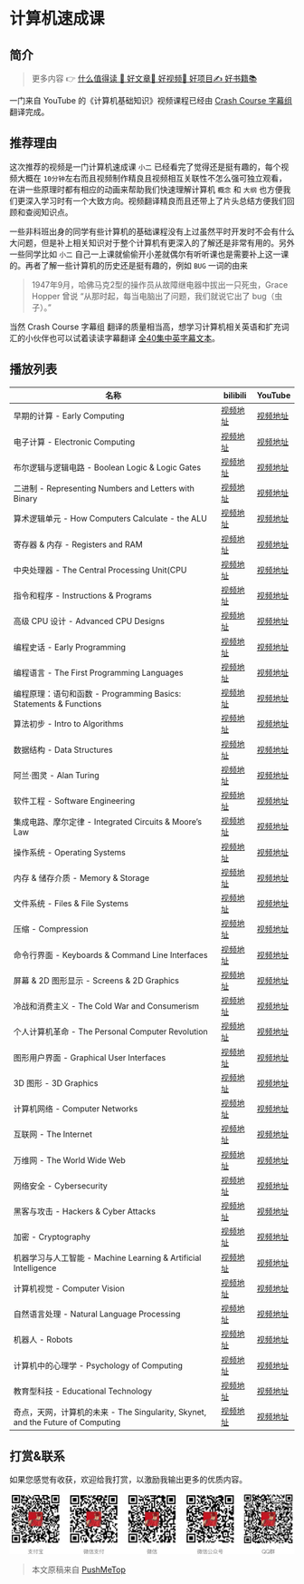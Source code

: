 # 计算机速成课

## 简介

> 更多内容 👉 [ 什么值得读 💎 好文章📒 好视频🎥 好项目✍️ 好书籍📚](https://github.com/pushmetop/reading-lists)

一门来自 YouTube 的《计算机基础知识》视频课程已经由 [Crash Course 字幕组](https://github.com/1c7/crash-course-computer-science-chinese) 翻译完成。

## 推荐理由

这次推荐的视频是一门计算机速成课 `小二` 已经看完了觉得还是挺有趣的，每个视频大概在 `10分钟`左右而且视频制作精良且视频相互关联性不怎么强可独立观看，在讲一些原理时都有相应的动画来帮助我们快速理解计算机 `概念` 和 `大纲` 也方便我们更深入学习时有一个大致方向。视频翻译精良而且还带上了片头总结方便我们回顾和查阅知识点。

一些非科班出身的同学有些计算机的基础课程没有上过虽然平时开发时不会有什么大问题，但是补上相关知识对于整个计算机有更深入的了解还是非常有用的。另外一些同学比如 `小二` 自己一上课就偷偷开小差就偶尔有听听课也是需要补上这一课的。再者了解一些计算机的历史还是挺有趣的，例如 `BUG` 一词的由来

> 1947年9月，哈佛马克2型的操作员从故障继电器中拔出一只死虫，Grace Hopper 曾说 “从那时起，每当电脑出了问题，我们就说它出了 bug（虫子）。” 

当然 Crash Course 字幕组 翻译的质量相当高，想学习计算机相关英语和扩充词汇的小伙伴也可以试着读读字幕翻译 [全40集中英字幕文本](https://github.com/1c7/crash-course-computer-science-chinese/tree/3549ba94972fb7c267703b0b27ecbf976018ae4d/(%E5%AD%97%E5%B9%95)%E5%85%A840%E9%9B%86%E4%B8%AD%E8%8B%B1%E5%AD%97%E5%B9%95%E6%96%87%E6%9C%AC)。

## 播放列表

| 名称 | bilibili | YouTube |
| --- | --- | --- |
| 早期的计算 - Early Computing | [视频地址](https://www.bilibili.com/video/av21376839/?p=1)  | [视频地址](https://www.youtube.com/watch?v=O5nskjZ_GoI&list=PL8dPuuaLjXtNlUrzyH5r6jN9ulIgZBpdo&index=2) |
| 电子计算 - Electronic Computing | [视频地址](https://www.bilibili.com/video/av21376839/?p=2)  | [视频地址](https://www.youtube.com/watch?v=LN0ucKNX0hc&list=PL8dPuuaLjXtNlUrzyH5r6jN9ulIgZBpdo&index=3) |
| 布尔逻辑与逻辑电路 - Boolean Logic & Logic Gates | [视频地址](https://www.bilibili.com/video/av21376839/?p=3)  | [视频地址](https://www.youtube.com/watch?v=gI-qXk7XojA&list=PL8dPuuaLjXtNlUrzyH5r6jN9ulIgZBpdo&index=4) |
| 二进制 - Representing Numbers and Letters with Binary | [视频地址](https://www.bilibili.com/video/av21376839/?p=4)  | [视频地址](https://www.youtube.com/watch?v=1GSjbWt0c9M&list=PL8dPuuaLjXtNlUrzyH5r6jN9ulIgZBpdo&index=5) |
| 算术逻辑单元 - How Computers Calculate - the ALU | [视频地址](https://www.bilibili.com/video/av21376839/?p=5)  | [视频地址](https://www.youtube.com/watch?v=1I5ZMmrOfnA&list=PL8dPuuaLjXtNlUrzyH5r6jN9ulIgZBpdo&index=6) |
| 寄存器 & 内存 - Registers and RAM | [视频地址](https://www.bilibili.com/video/av21376839/?p=6)  | [视频地址](https://www.youtube.com/watch?v=fpnE6UAfbtU&list=PL8dPuuaLjXtNlUrzyH5r6jN9ulIgZBpdo&index=7) |
| 中央处理器 - The Central Processing Unit(CPU | [视频地址](https://www.bilibili.com/video/av21376839/?p=7)  | [视频地址](https://www.youtube.com/watch?v=FZGugFqdr60&list=PL8dPuuaLjXtNlUrzyH5r6jN9ulIgZBpdo&index=8) |
| 指令和程序 - Instructions & Programs | [视频地址](https://www.bilibili.com/video/av21376839/?p=8)  | [视频地址](https://www.youtube.com/watch?v=zltgXvg6r3k&list=PL8dPuuaLjXtNlUrzyH5r6jN9ulIgZBpdo&index=9) |
| 高级 CPU 设计 - Advanced CPU Designs | [视频地址](https://www.bilibili.com/video/av11867964/9)  | [视频地址](https://www.youtube.com/watch?v=rtAlC5J1U40&list=PL8dPuuaLjXtNlUrzyH5r6jN9ulIgZBpdo&index=10) |
| 编程史话 - Early Programming | [视频地址](https://www.bilibili.com/video/av21376839/?p=10)  | [视频地址](https://www.youtube.com/watch?v=nwDq4adJwzM&list=PL8dPuuaLjXtNlUrzyH5r6jN9ulIgZBpdo&index=11) |
| 编程语言 - The First Programming Languages | [视频地址](https://www.bilibili.com/video/av21376839/?p=11)  | [视频地址](https://www.youtube.com/watch?v=RU1u-js7db8&list=PL8dPuuaLjXtNlUrzyH5r6jN9ulIgZBpdo&index=12) |
| 编程原理：语句和函数 - Programming Basics: Statements & Functions | [视频地址](https://www.bilibili.com/video/av21376839/?p=12)  | [视频地址](https://www.youtube.com/watch?v=l26oaHV7D40&list=PL8dPuuaLjXtNlUrzyH5r6jN9ulIgZBpdo&index=13) |
| 算法初步 - Intro to Algorithms | [视频地址](https://www.bilibili.com/video/av21376839/?p=13)  | [视频地址](https://www.youtube.com/watch?v=rL8X2mlNHPM&list=PL8dPuuaLjXtNlUrzyH5r6jN9ulIgZBpdo&index=14) |
| 数据结构 - Data Structures | [视频地址](https://www.bilibili.com/video/av21376839/?p=14)  | [视频地址](https://www.youtube.com/watch?v=DuDz6B4cqVc&list=PL8dPuuaLjXtNlUrzyH5r6jN9ulIgZBpdo&index=15) |
| 阿兰·图灵 - Alan Turing | [视频地址](https://www.bilibili.com/video/av21376839/?p=15)  | [视频地址](https://www.youtube.com/watch?v=7TycxwFmdB0&list=PL8dPuuaLjXtNlUrzyH5r6jN9ulIgZBpdo&index=16) |
| 软件工程 - Software Engineering | [视频地址](https://www.bilibili.com/video/av21376839/?p=16)  | [视频地址](https://www.youtube.com/watch?v=O753uuutqH8&list=PL8dPuuaLjXtNlUrzyH5r6jN9ulIgZBpdo&index=17) |
| 集成电路、摩尔定律 - Integrated Circuits & Moore’s Law | [视频地址](https://www.bilibili.com/video/av21376839/?p=17)  | [视频地址](https://www.youtube.com/watch?v=6-tKOHICqrI&list=PL8dPuuaLjXtNlUrzyH5r6jN9ulIgZBpdo&index=18) |
| 操作系统 - Operating Systems | [视频地址](https://www.bilibili.com/video/av21376839/?p=18)  | [视频地址](https://www.youtube.com/watch?v=26QPDBe-NB8&list=PL8dPuuaLjXtNlUrzyH5r6jN9ulIgZBpdo&index=19) |
| 内存 & 储存介质 - Memory & Storage | [视频地址](https://www.bilibili.com/video/av21376839/?p=19)  | [视频地址](https://www.youtube.com/watch?v=TQCr9RV7twk&list=PL8dPuuaLjXtNlUrzyH5r6jN9ulIgZBpdo&index=20) |
| 文件系统 - Files & File Systems | [视频地址](https://www.bilibili.com/video/av21376839/?p=20)  | [视频地址](https://www.youtube.com/watch?v=KN8YgJnShPM&list=PL8dPuuaLjXtNlUrzyH5r6jN9ulIgZBpdo&index=21) |
| 压缩 - Compression | [视频地址](https://www.bilibili.com/video/av21376839/?p=21)  | [视频地址](https://www.youtube.com/watch?v=OtDxDvCpPL4&list=PL8dPuuaLjXtNlUrzyH5r6jN9ulIgZBpdo&index=22) |
| 命令行界面 - Keyboards & Command Line Interfaces | [视频地址](https://www.bilibili.com/video/av21376839/?p=22)  | [视频地址](https://www.youtube.com/watch?v=4RPtJ9UyHS0&list=PL8dPuuaLjXtNlUrzyH5r6jN9ulIgZBpdo&index=23) |
| 屏幕 & 2D 图形显示 - Screens & 2D Graphics | [视频地址](https://www.bilibili.com/video/av21376839/?p=23)  | [视频地址](https://www.youtube.com/watch?v=7Jr0SFMQ4Rs&list=PL8dPuuaLjXtNlUrzyH5r6jN9ulIgZBpdo&index=24) |
| 冷战和消费主义 - The Cold War and Consumerism | [视频地址](https://www.bilibili.com/video/av21376839/?p=24)  | [视频地址](https://www.youtube.com/watch?v=m8i38Yq1wX4&list=PL8dPuuaLjXtNlUrzyH5r6jN9ulIgZBpdo&index=25) |
| 个人计算机革命 - The Personal Computer Revolution | [视频地址](https://www.bilibili.com/video/av21376839/?p=25)  | [视频地址](https://www.youtube.com/watch?v=M5BZou6C01w&list=PL8dPuuaLjXtNlUrzyH5r6jN9ulIgZBpdo&index=26) |
| 图形用户界面 - Graphical User Interfaces | [视频地址](https://www.bilibili.com/video/av21376839/?p=26)  | [视频地址](https://www.youtube.com/watch?v=XIGSJshYb90&list=PL8dPuuaLjXtNlUrzyH5r6jN9ulIgZBpdo&index=27) |
| 3D 图形 - 3D Graphics | [视频地址](https://www.bilibili.com/video/av21376839/?p=27)  | [视频地址](https://www.youtube.com/watch?v=TEAtmCYYKZA&list=PL8dPuuaLjXtNlUrzyH5r6jN9ulIgZBpdo&index=28) |
| 计算机网络 - Computer Networks | [视频地址](https://www.bilibili.com/video/av21376839/?p=28)  | [视频地址](https://www.youtube.com/watch?v=3QhU9jd03a0&list=PL8dPuuaLjXtNlUrzyH5r6jN9ulIgZBpdo&index=29) |
| 互联网 - The Internet | [视频地址](https://www.bilibili.com/video/av21376839/?p=29)  | [视频地址](https://www.youtube.com/watch?v=AEaKrq3SpW8&list=PL8dPuuaLjXtNlUrzyH5r6jN9ulIgZBpdo&index=30) |
| 万维网 - The World Wide Web | [视频地址](https://www.bilibili.com/video/av21376839/?p=30)  | [视频地址](https://www.youtube.com/watch?v=guvsH5OFizE&list=PL8dPuuaLjXtNlUrzyH5r6jN9ulIgZBpdo&index=31) |
| 网络安全 - Cybersecurity | [视频地址](https://www.bilibili.com/video/av21376839/?p=31)  | [视频地址](https://www.youtube.com/watch?v=bPVaOlJ6ln0&list=PL8dPuuaLjXtNlUrzyH5r6jN9ulIgZBpdo&index=32) |
| 黑客与攻击 - Hackers & Cyber Attacks | [视频地址](https://www.bilibili.com/video/av21376839/?p=32)  | [视频地址](https://www.youtube.com/watch?v=_GzE99AmAQU&list=PL8dPuuaLjXtNlUrzyH5r6jN9ulIgZBpdo&index=33) |
| 加密 - Cryptography | [视频地址](https://www.bilibili.com/video/av21376839/?p=33)  | [视频地址](https://www.youtube.com/watch?v=jhXCTbFnK8o&list=PL8dPuuaLjXtNlUrzyH5r6jN9ulIgZBpdo&index=34) |
| 机器学习与人工智能 - Machine Learning & Artificial Intelligence | [视频地址](https://www.bilibili.com/video/av21376839/?p=34)  | [视频地址](https://www.youtube.com/watch?v=z-EtmaFJieY&list=PL8dPuuaLjXtNlUrzyH5r6jN9ulIgZBpdo&index=35) |
| 计算机视觉 - Computer Vision | [视频地址](https://www.bilibili.com/video/av21376839/?p=35)  | [视频地址](https://www.youtube.com/watch?v=-4E2-0sxVUM&list=PL8dPuuaLjXtNlUrzyH5r6jN9ulIgZBpdo&index=36) |
| 自然语言处理 - Natural Language Processing | [视频地址](https://www.bilibili.com/video/av21376839/?p=36)  | [视频地址](https://www.youtube.com/watch?v=fOvTtapxa9c&list=PL8dPuuaLjXtNlUrzyH5r6jN9ulIgZBpdo&index=37) |
| 机器人 - Robots | [视频地址](https://www.bilibili.com/video/av21376839/?p=37)  | [视频地址](https://www.youtube.com/watch?v=3XkL0qQ21Oo&list=PL8dPuuaLjXtNlUrzyH5r6jN9ulIgZBpdo&index=38) |
| 计算机中的心理学 - Psychology of Computing | [视频地址](https://www.bilibili.com/video/av21376839/?p=38)  | [视频地址](https://www.youtube.com/watch?v=DEHsvQ3Ylwg&list=PL8dPuuaLjXtNlUrzyH5r6jN9ulIgZBpdo&index=39) |
| 教育型科技 - Educational Technology | [视频地址](https://www.bilibili.com/video/av21376839/?p=39)  | [视频地址](https://www.youtube.com/watch?v=zTi3_l5h5PQ&list=PL8dPuuaLjXtNlUrzyH5r6jN9ulIgZBpdo&index=40) |
| 奇点，天网，计算机的未来 - The Singularity, Skynet, and the Future of Computing | [视频地址](https://www.bilibili.com/video/av21376839/?p=40)  | [视频地址](https://www.youtube.com/watch?v=5TNAz1HYg18&list=PL8dPuuaLjXtNlUrzyH5r6jN9ulIgZBpdo&index=41) |

## 打赏&联系

如果您感觉有收获，欢迎给我打赏，以激励我输出更多的优质内容。

![打赏&联系](https://raw.githubusercontent.com/pushmetop/resource/master/donate/donate.png)

> 本文原稿来自 [PushMeTop](https://github.com/pushmetop)